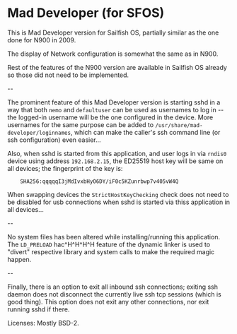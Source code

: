 
Mad Developer (for SFOS)
========================

This is Mad Developer version for Sailfish OS,
partially similar as the one done for N900 in 2009.

The display of Network configuration is somewhat the same as in N900.

Rest of the features of the N900 version are available in
Sailfish OS already so those did not need to be implemented.

--

The prominent feature of this Mad Developer version is starting
sshd in a way that both `nemo` and `defaultuser` can be used
as usernames to log in -- the logged-in username will be the one
configured in the device. More usernames for the same purpose
can be added to `/usr/share/mad-developer/loginnames`, which
can make the caller's ssh command line (or ssh configuration)
even easier...

Also, when sshd is started from this application, and user logs
in via `rndis0` device using address `192.168.2.15`, the ED25519
host key will be same on all devices; the fingerprint of the key is:

        SHA256:qqqqqI3jMdIvxbHyO6DY/iF0c5KZunrbwp7v405vW4Q

When swapping devices the `StrictHostKeyChecking` check does not
need to be disabled for usb connections when sshd is started via
thiss application in all devices...

--

No system files has been altered while installing/running this
application. The `LD_PRELOAD` hac^H^H^H^H feature of the dynamic
linker is used to "divert" respective library and system calls
to make the required magic happen.

--

Finally, there is an option to exit all inbound ssh connections;
exiting ssh daemon does not disconnect the currently live ssh
tcp sessions (which is good thing). This option does not exit
any other connections, nor exit running sshd if there.

Licenses: Mostly BSD-2.
